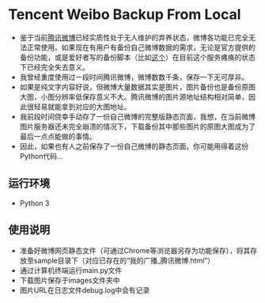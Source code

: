 # Tencent Weibo Backup From Local
 


* 鉴于当前[腾讯微博](http://t.qq.com/)已经实质性处于无人维护的弃养状态，微博各功能已完全无法正常使用。如果现在有用户有备份自己微博数据的需求，无论是官方提供的备份功能，或是爱好者写的备份脚本（比如[这个](https://github.com/coolcooldool/tencent-weibo-exporter)）在目前这个服务瘫痪的状态下已经完全失去意义。
* 我曾经重度使用过一段时间腾讯微博，微博数数千条，保存一下无可厚非。
* 如果是纯文字内容好说，但微博大量数据其实是图片，图片备份也是备份原图大图，小图分辨率低保存意义不大。腾讯微博的图片源地址结构相对简单，因此很轻易就能拿到对应的大图地址。
* 我前段时间侥幸手动存了一份自己微博的完整版静态页面，我想，在当前微博图片服务器还未完全崩溃的情况下，下载备份其中那些图片的原图大图成为了最后一点点能做的事情。
* 因此，如果也有人之前保存了一份自己微博的静态页面。你可能用得着这份Python代码...

## 运行环境

* Python 3

## 使用说明

* 准备好微博网页静态文件（可通过Chrome等浏览器另存为功能保存），将其存放至sample目录下（对应已存在的“我的广播_腾讯微博.html”）
* 通过计算机终端运行main.py文件
* 下载图片保存于images文件夹中
* 图片URL在日志文件debug.log中会有记录